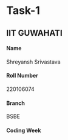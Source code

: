 # Task-1

## IIT GUWAHATI
#### Name
Shreyansh Srivastava

#### Roll Number
220106074

#### Branch
BSBE

#### Coding Week
